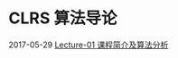 # CLRS 算法导论

2017-05-29 [Lecture-01 课程简介及算法分析](https://yongyehuang.github.io/posts/Lecture-01-Analysis_of_algorithm/)

